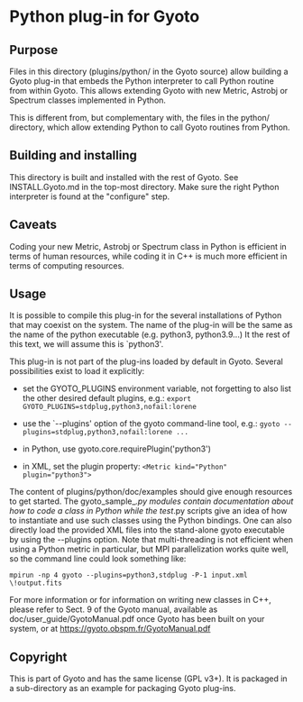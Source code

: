 # Python plug-in for Gyoto

## Purpose

Files in this directory (plugins/python/ in the Gyoto source) allow
building a Gyoto plug-in that embeds the Python interpreter to call
Python routine from within Gyoto. This allows extending Gyoto with new
Metric, Astrobj or Spectrum classes implemented in Python.

This is different from, but complementary with, the files in the
python/ directory, which allow extending Python to call Gyoto
routines from Python.

## Building and installing

This directory is built and installed with the rest of Gyoto. See
INSTALL.Gyoto.md in the top-most directory. Make sure the right Python
interpreter is found at the "configure" step.

## Caveats

Coding your new Metric, Astrobj or Spectrum class in Python is
efficient in terms of human resources, while coding it in C++ is much
more efficient in terms of computing resources.

## Usage

It is possible to compile this plug-in for the several installations
of Python that may coexist on the system. The name of the plug-in will
be the same as the name of the python executable (e.g. python3,
python3.9...) It the rest of this text, we will assume this is
`python3'.

This plug-in is not part of the plug-ins loaded by default in
Gyoto. Several possibilities exist to load it explicitly:

* set the GYOTO_PLUGINS environment variable, not forgetting to also
  list the other desired default plugins, e.g.:
  ```export GYOTO_PLUGINS=stdplug,python3,nofail:lorene```

* use the `--plugins' option of the gyoto command-line tool, e.g.:
  ```gyoto --plugins=stdplug,python3,nofail:lorene ...```

* in Python, use gyoto.core.requirePlugin('python3')

* in XML, set the plugin property:
  ```<Metric kind="Python" plugin="python3">```

The content of plugins/python/doc/examples should give enough
resources to get started. The gyoto_sample_*.py modules contain
documentation about how to code a class in Python while the test*.py
scripts give an idea of how to instantiate and use such classes using
the Python bindings. One can also directly load the provided XML files
into the stand-alone gyoto executable by using the --plugins
option. Note that multi-threading is not efficient when using a Python
metric in particular, but MPI parallelization works quite well, so the
command line could look something like:

```
mpirun -np 4 gyoto --plugins=python3,stdplug -P-1 input.xml \!output.fits
```

For more information or for information on writing new classes in C++,
please refer to Sect. 9 of the Gyoto manual, available as
doc/user_guide/GyotoManual.pdf once Gyoto has been built on your
system, or at https://gyoto.obspm.fr/GyotoManual.pdf

## Copyright

This is part of Gyoto and has the same license (GPL v3+). It is
packaged in a sub-directory as an example for packaging Gyoto plug-ins.

